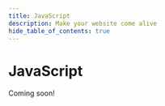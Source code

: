 ```yaml
---
title: JavaScript
description: Make your website come alive
hide_table_of_contents: true
---
```


# JavaScript

Coming soon!
